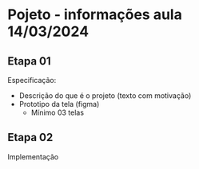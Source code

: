 # Pojeto - informações aula 14/03/2024
## Etapa 01
Especificação:
- Descrição do que é o projeto (texto com motivação)
- Prototipo da tela (figma)
  - Mínimo 03 telas

## Etapa 02
Implementação

